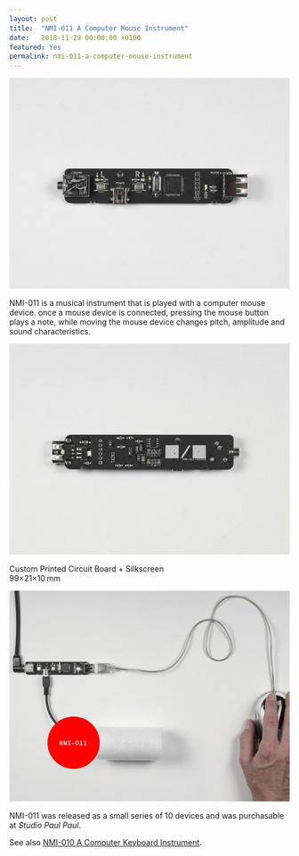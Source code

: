 ```yaml
---
layout: post
title:  "NMI-011 A Computer Mouse Instrument"
date:   2018-11-29 00:00:00 +0100
featured: Yes
permalink: nmi-011-a-computer-mouse-instrument
---
```


![NMI-011-front](/assets/2018-11-29-NMI-011-front.jpg)

NMI-011 is a musical instrument that is played with a computer mouse device. once a mouse device is connected, pressing the mouse button plays a note, while moving the mouse device changes pitch, amplitude and sound characteristics.

![NMI-011-back](/assets/2018-11-29-NMI-011-back.jpg)

Custom Printed Circuit Board + Silkscreen<br />
99×21×10 mm

![NMI-011-use](/assets/2018-11-29-NMI-011-use.jpg)

NMI-011 was released as a small series of 10 devices and was purchasable at *Studio Paul Paul*.

See also [NMI-010 A Computer Keyboard Instrument](./nmi-010-a-computer-keyboard-instrument).
